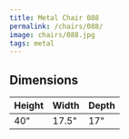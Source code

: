 ```yaml
---
title: Metal Chair 088
permalink: /chairs/088/
image: chairs/088.jpg
tags: metal
---
```

## Dimensions

Height | Width | Depth
-------|-------|------
40"    | 17.5" | 17"
